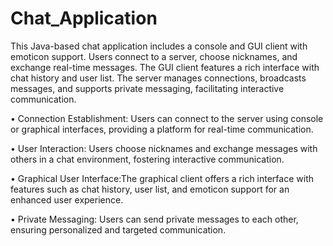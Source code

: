 # Chat_Application
This Java-based chat application includes a console and GUI client with emoticon support. Users connect to a server, choose
nicknames, and exchange real-time messages. The GUI client features a rich interface with chat history and user list. The server
manages connections, broadcasts messages, and supports private messaging, facilitating interactive communication.

• Connection Establishment: Users can connect to the server using console or graphical interfaces, providing a platform for real-time
communication.

• User Interaction: Users choose nicknames and exchange messages with others in a chat environment, fostering interactive
communication.

• Graphical User Interface:The graphical client offers a rich interface with features such as chat history, user list, and emoticon support for
an enhanced user experience.

• Private Messaging: Users can send private messages to each other, ensuring personalized and targeted communication.
